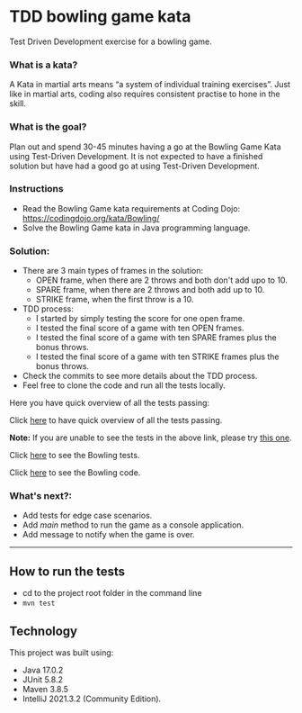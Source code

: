 # TDD bowling game kata
Test Driven Development exercise for a bowling game.

### What is a kata?

A Kata in martial arts means “a system of individual training exercises”. Just like in martial arts, coding also requires consistent practise to hone in the skill.

### What is the goal?

Plan out and spend 30-45 minutes having a go at the Bowling Game Kata using Test-Driven Development. It is not expected to have a finished solution but have had a good go at using Test-Driven Development.

### Instructions

- Read the Bowling Game kata requirements at Coding Dojo: https://codingdojo.org/kata/Bowling/
- Solve the Bowling Game kata in Java programming language.

### Solution:
- There are 3 main types of frames in the solution:
  - OPEN frame, when there are 2 throws and both don't add upo to 10.
  - SPARE frame, when there are 2 throws and both add up to 10.
  - STRIKE frame, when the first throw is a 10.
- TDD process:
  - I started by simply testing the score for one open frame.
  - I tested the final score of a game with ten OPEN frames.
  - I tested the final score of a game with ten SPARE frames plus the bonus throws.
  - I tested the final score of a game with ten STRIKE frames plus the bonus throws.
- Check the commits to see more details about the TDD process.
- Feel free to clone the code and run all the tests locally.
 
Here you have quick overview of all the tests passing:

Click [here](https://htmlpreview.github.io/?https://github.com/abcpaem/tdd-bowling-game-kata/blob/main/docs/BowlingTestsResults.html) to have quick overview of all the tests passing.

**Note:** If you are unable to see the tests in the above link, please try [this one](https://htmlview.glitch.me/?https://github.com/abcpaem/tdd-bowling-game-kata/blob/main/docs/BowlingTestsResults.html).

Click [here](src/test/java/clan/techreturners/BowlingTests.java) to see the Bowling tests.

Click [here](src/main/java/clan/techreturners/Bowling.java) to see the Bowling code.

### What's next?:
- Add tests for edge case scenarios.
- Add *main* method to run the game as a console application.
- Add message to notify when the game is over.

---
## How to run the tests
- cd to the project root folder in the command line
- ``mvn test``

## Technology
This project was built using:
- Java 17.0.2
- JUnit 5.8.2
- Maven 3.8.5
- IntelliJ 2021.3.2 (Community Edition).